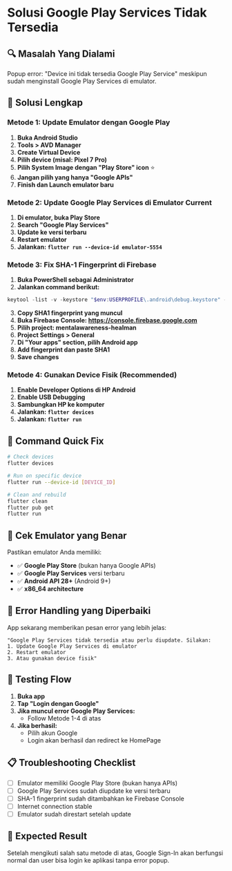 # Solusi Google Play Services Tidak Tersedia

## 🔍 **Masalah Yang Dialami**
Popup error: "Device ini tidak tersedia Google Play Service" meskipun sudah menginstall Google Play Services di emulator.

## 🎯 **Solusi Lengkap**

### **Metode 1: Update Emulator dengan Google Play**

1. **Buka Android Studio**
2. **Tools > AVD Manager**
3. **Create Virtual Device**
4. **Pilih device (misal: Pixel 7 Pro)**
5. **Pilih System Image dengan "Play Store" icon** ⭐
6. **Jangan pilih yang hanya "Google APIs"**
7. **Finish dan Launch emulator baru**

### **Metode 2: Update Google Play Services di Emulator Current**

1. **Di emulator, buka Play Store**
2. **Search "Google Play Services"**
3. **Update ke versi terbaru**
4. **Restart emulator**
5. **Jalankan: `flutter run --device-id emulator-5554`**

### **Metode 3: Fix SHA-1 Fingerprint di Firebase**

1. **Buka PowerShell sebagai Administrator**
2. **Jalankan command berikut:**
```powershell
keytool -list -v -keystore "$env:USERPROFILE\.android\debug.keystore" -alias androiddebugkey -storepass android -keypass android
```

3. **Copy SHA1 fingerprint yang muncul**
4. **Buka Firebase Console: https://console.firebase.google.com**
5. **Pilih project: mentalawareness-healman**
6. **Project Settings > General**
7. **Di "Your apps" section, pilih Android app**
8. **Add fingerprint dan paste SHA1**
9. **Save changes**

### **Metode 4: Gunakan Device Fisik (Recommended)**

1. **Enable Developer Options di HP Android**
2. **Enable USB Debugging**
3. **Sambungkan HP ke komputer**
4. **Jalankan: `flutter devices`**
5. **Jalankan: `flutter run`**

## 🔧 **Command Quick Fix**

```bash
# Check devices
flutter devices

# Run on specific device
flutter run --device-id [DEVICE_ID]

# Clean and rebuild
flutter clean
flutter pub get
flutter run
```

## 📱 **Cek Emulator yang Benar**

Pastikan emulator Anda memiliki:
- ✅ **Google Play Store** (bukan hanya Google APIs)
- ✅ **Google Play Services** versi terbaru
- ✅ **Android API 28+** (Android 9+)
- ✅ **x86_64 architecture**

## 🎯 **Error Handling yang Diperbaiki**

App sekarang memberikan pesan error yang lebih jelas:

```
"Google Play Services tidak tersedia atau perlu diupdate. Silakan:
1. Update Google Play Services di emulator
2. Restart emulator  
3. Atau gunakan device fisik"
```

## 🚀 **Testing Flow**

1. **Buka app**
2. **Tap "Login dengan Google"**
3. **Jika muncul error Google Play Services:**
   - Follow Metode 1-4 di atas
4. **Jika berhasil:**
   - Pilih akun Google
   - Login akan berhasil dan redirect ke HomePage

## 📋 **Troubleshooting Checklist**

- [ ] Emulator memiliki Google Play Store (bukan hanya APIs)
- [ ] Google Play Services sudah diupdate ke versi terbaru
- [ ] SHA-1 fingerprint sudah ditambahkan ke Firebase Console
- [ ] Internet connection stable
- [ ] Emulator sudah direstart setelah update

## 🎉 **Expected Result**

Setelah mengikuti salah satu metode di atas, Google Sign-In akan berfungsi normal dan user bisa login ke aplikasi tanpa error popup.
